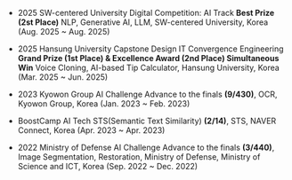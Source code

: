 - 2025 SW-centered University Digital Competition: AI Track <strong>Best Prize (2st Place)</strong> NLP, Generative AI, LLM, SW-centered University, Korea (Aug. 2025 ~ Aug. 2025)

- 2025 Hansung University Capstone Design IT Convergence Engineering <strong>Grand Prize (1st Place) & Excellence Award (2nd Place) Simultaneous Win</strong> Voice Cloning, AI-based Tip Calculator, Hansung University, Korea (Mar. 2025 ~ Jun. 2025)

- 2023 Kyowon Group AI Challenge Advance to the finals <strong>(9/430)</strong>, OCR, Kyowon Group, Korea
(Jan. 2023 ~ Feb. 2023)

- BoostCamp AI Tech STS(Semantic Text Similarity) <strong>(2/14)</strong>, STS, NAVER Connect, Korea (Apr. 2023 ~ Apr. 2023)

- 2022 Ministry of Defense AI Challenge Advance to the finals <strong>(3/440)</strong>, Image Segmentation,
Restoration, Ministry of Defense, Ministry of Science and ICT, Korea (Sep. 2022 ~ Dec. 2022)
